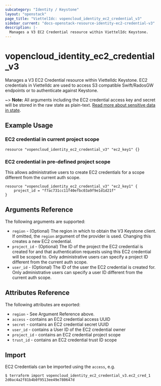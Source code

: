 ```yaml
---
subcategory: "Identity / Keystone"
layout: "openstack"
page_title: "ViettelIdc: vopencloud_identity_ec2_credential_v3"
sidebar_current: "docs-openstack-resource-identity-ec2-credential-v3"
description: |-
  Manages a V3 EC2 Credential resource within ViettelIdc Keystone.
---
```


# vopencloud\_identity\_ec2\_credential\_v3

Manages a V3 EC2 Credential resource within ViettelIdc Keystone.
EC2 credentials in ViettelIdc are used to access S3 compatible Swift/RadosGW
endpoints or to authenticate against Keystone.

~> **Note:** All arguments including the EC2 credential access key and secret
will be stored in the raw state as plain-text. [Read more about sensitive data
in state](https://www.terraform.io/docs/language/state/sensitive-data.html).

## Example Usage

### EC2 credential in current project scope

```hcl
resource "vopencloud_identity_ec2_credential_v3" "ec2_key1" {}
```

### EC2 credential in pre-defined project scope

This allows administrative users to create EC2 credentials for a scope different
from the current auth scope.

```hcl
resource "vopencloud_identity_ec2_credential_v3" "ec2_key1" {
    project_id = "f7ac731cc11f40efbc03a9f9e1d1d21f"
}
```

## Arguments Reference

The following arguments are supported:

* `region` - (Optional) The region in which to obtain the V3 Keystone client.
   If omitted, the `region` argument of the provider is used. Changing this
   creates a new EC2 credential.
* `project_id` - (Optional) The ID of the project the EC2 credential is created
   for and that authentication requests using this EC2 credential will
   be scoped to. Only administrative users can specify a project ID different
   from the current auth scope.
* `user_id` - (Optional) The ID of the user the EC2 credential is created for.
   Only administrative users can specify a user ID different from the current
   auth scope.

## Attributes Reference

The following attributes are exported:

* `region` - See Argument Reference above.
* `access` - contains an EC2 credential access UUID
* `secret` - contains an EC2 credential secret UUID
* `user_id` - contains a User ID of the EC2 credential owner
* `project_id` - contains an EC2 credential project scope
* `trust_id` - contains an EC2 credential trust ID scope

## Import

EC2 Credentials can be imported using the `access`, e.g.

```
$ terraform import vopencloud_identity_ec2_credential_v3.ec2_cred_1 2d0ac4a2f81b4b0f9513ee49e780647d
```
